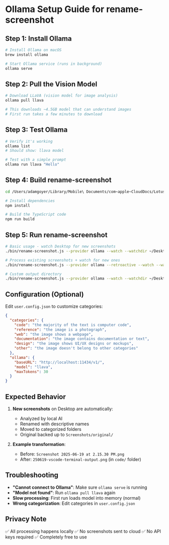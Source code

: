 # Ollama Setup Guide for rename-screenshot

## Step 1: Install Ollama

```bash
# Install Ollama on macOS
brew install ollama

# Start Ollama service (runs in background)
ollama serve
```

## Step 2: Pull the Vision Model

```bash
# Download LLaVA (vision model for image analysis)
ollama pull llava

# This downloads ~4.5GB model that can understand images
# First run takes a few minutes to download
```

## Step 3: Test Ollama

```bash
# Verify it's working
ollama list
# Should show: llava model

# Test with a simple prompt
ollama run llava "Hello"
```

## Step 4: Build rename-screenshot

```bash
cd /Users/adamgoyer/Library/Mobile\ Documents/com~apple~CloudDocs/Lotus\ Oak\ Family\ of\ Companies/root/personal-projects/rename-screenshot

# Install dependencies
npm install

# Build the TypeScript code
npm run build
```

## Step 5: Run rename-screenshot

```bash
# Basic usage - watch Desktop for new screenshots
./bin/rename-screenshot.js --provider ollama --watch --watchdir ~/Desktop

# Process existing screenshots + watch for new ones
./bin/rename-screenshot.js --provider ollama --retroactive --watch --watchdir ~/Desktop

# Custom output directory
./bin/rename-screenshot.js --provider ollama --watch --watchdir ~/Desktop --outdir ~/Documents/OrganizedScreenshots
```

## Configuration (Optional)

Edit `user.config.json` to customize categories:

```json
{
  "categories": {
    "code": "the majority of the text is computer code",
    "reference": "the image is a photograph",
    "web": "the image shows a webpage",
    "documentation": "the image contains documentation or text",
    "design": "the image shows UI/UX designs or mockups",
    "other": "the image doesn't belong to other categories"
  },
  "ollama": {
    "baseURL": "http://localhost:11434/v1/",
    "model": "llava",
    "maxTokens": 30
  }
}
```

## Expected Behavior

1. **New screenshots** on Desktop are automatically:
   - Analyzed by local AI
   - Renamed with descriptive names
   - Moved to categorized folders
   - Original backed up to `Screenshots/original/`

2. **Example transformation**:
   - Before: `Screenshot 2025-06-19 at 2.15.30 PM.png`
   - After: `250619-vscode-terminal-output.png` (in `code/` folder)

## Troubleshooting

- **"Cannot connect to Ollama"**: Make sure `ollama serve` is running
- **"Model not found"**: Run `ollama pull llava` again
- **Slow processing**: First run loads model into memory (normal)
- **Wrong categorization**: Edit categories in `user.config.json`

## Privacy Note

✅ All processing happens locally
✅ No screenshots sent to cloud
✅ No API keys required
✅ Completely free to use